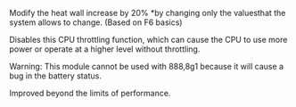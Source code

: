 Modify the heat wall increase by 20% *by changing only the values ​​that the system allows to change. (Based on F6 basics)

Disables this CPU throttling function, which can cause the CPU to use more power or operate at a higher level without throttling.

Warning: This module cannot be used with 888,8g1 because it will cause a bug in the battery status.

Improved beyond the limits of performance.
